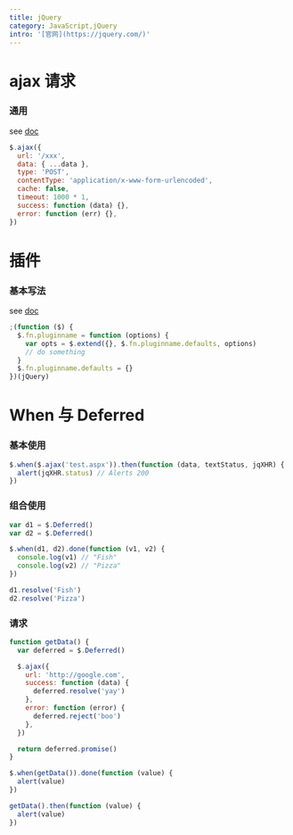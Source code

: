 ```yaml
---
title: jQuery
category: JavaScript,jQuery
intro: '[官网](https://jquery.com/)'
---
```


# ajax 请求

### 通用

see [doc](https://learn.jquery.com/ajax/)

```js
$.ajax({
  url: '/xxx',
  data: { ...data },
  type: 'POST',
  contentType: 'application/x-www-form-urlencoded',
  cache: false,
  timeout: 1000 * 1,
  success: function (data) {},
  error: function (err) {},
})
```

# 插件

### 基本写法

see [doc](https://learn.jquery.com/plugins/basic-plugin-creation/)

```js
;(function ($) {
  $.fn.pluginname = function (options) {
    var opts = $.extend({}, $.fn.pluginname.defaults, options)
    // do something
  }
  $.fn.pluginname.defaults = {}
})(jQuery)
```

# When 与 Deferred

### 基本使用

```js
$.when($.ajax('test.aspx')).then(function (data, textStatus, jqXHR) {
  alert(jqXHR.status) // Alerts 200
})
```

### 组合使用

```js
var d1 = $.Deferred()
var d2 = $.Deferred()

$.when(d1, d2).done(function (v1, v2) {
  console.log(v1) // "Fish"
  console.log(v2) // "Pizza"
})

d1.resolve('Fish')
d2.resolve('Pizza')
```

### 请求

```js
function getData() {
  var deferred = $.Deferred()

  $.ajax({
    url: 'http://google.com',
    success: function (data) {
      deferred.resolve('yay')
    },
    error: function (error) {
      deferred.reject('boo')
    },
  })

  return deferred.promise()
}

$.when(getData()).done(function (value) {
  alert(value)
})

getData().then(function (value) {
  alert(value)
})
```
